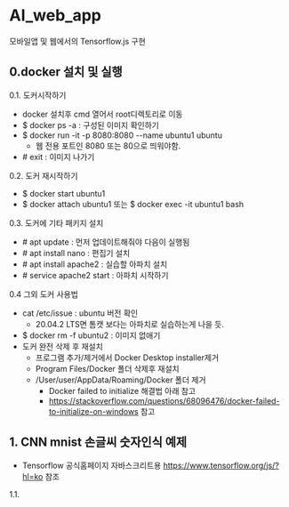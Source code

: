 # AI_web_app

모바일앱 및 웹에서의 Tensorflow.js 구현

## 0.docker 설치 및 실행

0.1. 도커시작하기
- docker 설치후 cmd 열어서 root디렉토리로 이동
- $ docker ps -a  : 구성된 이미지 확인하기
- $ docker run -it -p 8080:8080 --name ubuntu1 ubuntu
  - 웹 전용 포트인 8080 또는 80으로 띄워야함.
- \# exit :  이미지 나가기

0.2. 도커 재시작하기
- $ docker start ubuntu1
- $ docker attach ubuntu1 또는 $ docker exec -it ubuntu1 bash

0.3. 도커에 기타 패키지 설치
- \# apt update : 먼저 업데이트해줘야 다음이 실행됨
- \# apt install nano : 편집기 설치
- \# apt install apache2 : 실습할 아파치 설치
- \# service apache2 start  : 아파치 시작하기

0.4 그외 도커 사용법
- cat /etc/issue  :  ubuntu 버전 확인
  - 20.04.2 LTS면 톰캣 보다는 아파치로 실습하는게 나을 듯. 
- $ docker rm -f ubuntu2 :  이미지 없애기
- 도커 완전 삭제 후 재설치
  - 프로그램 추가/제거에서 Docker Desktop installer제거
  - Program Files/Docker 폴더 삭제후 재설치
  - /User/user/AppData/Roaming/Docker 폴더 제거
    - Docker failed to initialize 해결법 아래 참고
    - https://stackoverflow.com/questions/68096476/docker-failed-to-initialize-on-windows 참고


## 1. CNN mnist 손글씨 숫자인식 예제
- Tensorflow 공식홈페이지 자바스크리트용 https://www.tensorflow.org/js/?hl=ko 참조
  
1.1. 
  
  
